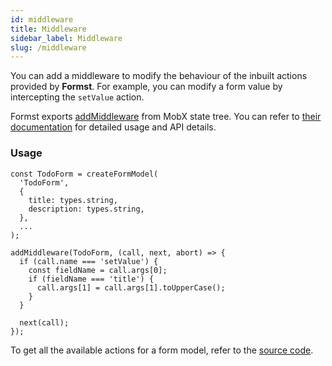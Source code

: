```yaml
---
id: middleware
title: Middleware
sidebar_label: Middleware
slug: /middleware
---
```


You can add a middleware to modify the behaviour of the inbuilt actions provided by **Formst**. For example, you can modify a form value by intercepting the `setValue` action.

Formst exports [addMiddleware](https://mobx-state-tree.js.org/concepts/middleware) from MobX state tree. You can refer to [their documentation](https://mobx-state-tree.js.org/concepts/middleware) for detailed usage and API details.

### Usage

```tsx
const TodoForm = createFormModel(
  'TodoForm',
  {
    title: types.string,
    description: types.string,
  },
  ...
);

addMiddleware(TodoForm, (call, next, abort) => {
  if (call.name === 'setValue') {
    const fieldName = call.args[0];
    if (fieldName === 'title') {
      call.args[1] = call.args[1].toUpperCase();
    }
  }

  next(call);
});
```

To get all the available actions for a form model, refer to the [source code](https://github.com/formstjs/formst/blob/master/src/createFormModel.ts).
